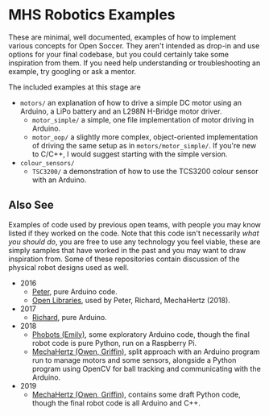 # MHS Robotics Examples

These are minimal, well documented, examples of how to implement various
concepts for Open Soccer. They aren't intended as drop-in and use options for
your final codebase, but you could certainly take some inspiration from them. If
you need help understanding or troubleshooting an example, try googling or ask a
mentor.

The included examples at this stage are

* `motors/` an explanation of how to drive a simple DC motor using an Arduino,
    a LiPo battery and an L298N H-Bridge motor driver.
    * `motor_simple/` a simple, one file implementation of motor driving in 
        Arduino.
    * `motor_oop/` a slightly more complex, object-oriented implementation of
        driving the same setup as in `motors/motor_simple/`. If you're new to
        C/C++, I would suggest starting with the simple version.
* `colour_sensors/`
    * `TSC3200/` a demonstration of how to use the TCS3200 colour sensor with
        an Arduino.


## Also See

Examples of code used by previous open teams, with people you may know listed
if they worked on the code. Note that this code isn't necessarily *what you
should do*, you are free to use any technology you feel viable, these are
simply samples that have worked in the past and you may want to draw
inspiration from. Some of these repositories contain discussion of the physical
robot designs used as well.

* 2016
    * [Peter](https://github.com/MelbourneHighSchoolRobotics/2016-RoboCup-CI-Peter-Robot-Code),
    pure Arduino code.
    * [Open Libraries](https://github.com/MelbourneHighSchoolRobotics/Open-Libraries),
    used by Peter, Richard, MechaHertz (2018).
* 2017
    * [Richard](https://github.com/MelbourneHighSchoolRobotics/2017-RoboCup-Richard-State),
        pure Arduino.
* 2018
    * [Phobots (Emily)](https://github.com/MelbourneHighSchoolRobotics/2018-RoboCup-Code/tree/master/Phobots%20-%20Open%20Soccer),
        some exploratory Arduino code, though the final robot code is pure
        Python, run on a Raspberry Pi.
    * [MechaHertz (Owen, Griffin)](https://github.com/MelbourneHighSchoolRobotics/2018-RoboCup-Code/tree/master/MechaHertz%20-%20Open%20Soccer),
        split approach with an Arduino program run to manage motors and some
        sensors, alongside a Python program using OpenCV for ball tracking and
        communicating with the Arduino.
* 2019
    * [MechaHertz (Owen, Griffin)](https://github.com/OwenFeik/MechaHertz2019),
    contains some draft Python code, though the final robot code
    is all Arduino and C++.
